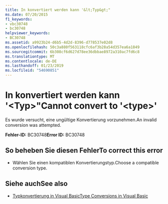 ```yaml
---
title: In konvertiert werden kann '&lt;Typ&gt;"
ms.date: 07/20/2015
f1_keywords:
- vbc30748
- bc30748
helpviewer_keywords:
- BC30748
ms.assetid: a9923b24-d6b5-4d2d-8396-d778537e02d8
ms.openlocfilehash: 50c3a880f563118cfc6af3b28a54d357ea6a1849
ms.sourcegitcommit: 6b308cf6d627d78ee36dbbae8972a310ac7fd6c8
ms.translationtype: MT
ms.contentlocale: de-DE
ms.lasthandoff: 01/23/2019
ms.locfileid: "54690851"
---
```

# <a name="cannot-convert-to-lttypegt"></a><span data-ttu-id="5e04a-102">In konvertiert werden kann '&lt;Typ&gt;"</span><span class="sxs-lookup"><span data-stu-id="5e04a-102">Cannot convert to '&lt;type&gt;'</span></span>
<span data-ttu-id="5e04a-103">Es wurde versucht, eine ungültige Konvertierung vorzunehmen.</span><span class="sxs-lookup"><span data-stu-id="5e04a-103">An invalid conversion was attempted.</span></span>  
  
 <span data-ttu-id="5e04a-104">**Fehler-ID:** BC30748</span><span class="sxs-lookup"><span data-stu-id="5e04a-104">**Error ID:** BC30748</span></span>  
  
## <a name="to-correct-this-error"></a><span data-ttu-id="5e04a-105">So beheben Sie diesen Fehler</span><span class="sxs-lookup"><span data-stu-id="5e04a-105">To correct this error</span></span>  
  
-   <span data-ttu-id="5e04a-106">Wählen Sie einen kompatiblen Konvertierungstyp.</span><span class="sxs-lookup"><span data-stu-id="5e04a-106">Choose a compatible conversion type.</span></span>  
  
## <a name="see-also"></a><span data-ttu-id="5e04a-107">Siehe auch</span><span class="sxs-lookup"><span data-stu-id="5e04a-107">See also</span></span>
- [<span data-ttu-id="5e04a-108">Typkonvertierung in Visual Basic</span><span class="sxs-lookup"><span data-stu-id="5e04a-108">Type Conversions in Visual Basic</span></span>](../../visual-basic/programming-guide/language-features/data-types/type-conversions.md)
